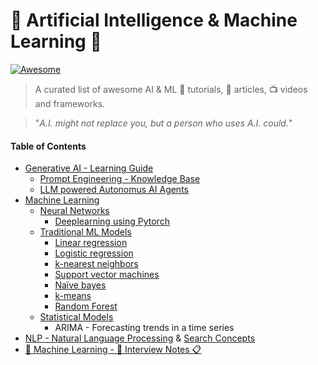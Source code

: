 # 🤖 Artificial Intelligence & Machine Learning 🧠

[![Awesome](https://awesome.re/badge-flat2.svg)](https://awesome.re) 
> A curated list of awesome AI & ML :orange_book: tutorials, :page_with_curl: articles, :tv: videos and frameworks.

> "_A.I. might not replace you, but a person who uses A.I. could._"

#### Table of Contents

- [Generative AI - Learning Guide](docs/generative-ai.md)
    - [Prompt Engineering - Knowledge Base](docs/prompt-engineering-resources.md)
    - [LLM powered Autonomus AI Agents](docs/llm-powered-autonomous-ai-agents.md)
- [Machine Learning](docs/machine-learning.md)
    - [Neural Networks](docs/neural-networks-deeplearning.md)
        - [Deeplearning using Pytorch](deeplearning-using-pytorch)
    - [Traditional ML Models](docs/ml-algorithms.md)
        - [Linear regression](docs/ml-algorithms.md)
        - [Logistic regression](docs/ml-algorithms.md)
        - [k-nearest neighbors](docs/ml-algorithms.md)
        - [Support vector machines](docs/ml-algorithms.md)
        - [Naïve bayes](docs/ml-algorithms.md)
        - [k-means](docs/ml-algorithms.md)
        - [Random Forest](docs/ml-algorithms.md)
    - [Statistical Models]()
        - ARIMA - Forecasting trends in a time series
- [NLP - Natural Language Processing](https://github.com/venkataravuri/awesome-tech-articles-blogs/blob/master/topics/architecture-design/search.md) & [Search Concepts](https://github.com/venkataravuri/awesome-tech-articles-blogs/blob/master/topics/architecture-design/search.md)
- [:robot: Machine Learning - :briefcase: Interview Notes :clipboard:](docs/ml-interview-notes.md)
